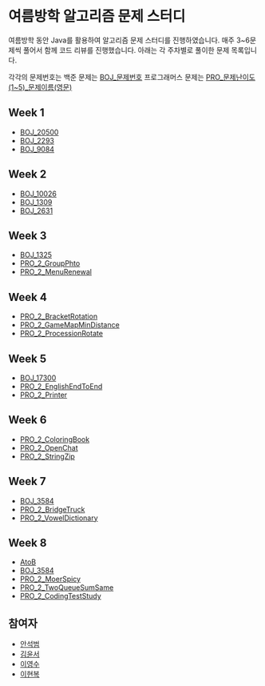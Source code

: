 # 여름방학 알고리즘 문제 스터디

여름방학 동안 Java를 활용하여 알고리즘 문제 스터디를 진행하였습니다. 매주 3~6문제씩 풀어서 함께 코드 리뷰를 진행했습니다. 아래는 각 주차별로 풀이한 문제 목록입니다.

각각의 문제번호는 백준 문제는 [BOJ_문제번호](https://acmicpc.net/problem/문제번호)
프로그래머스 문제는 [PRO_문제난이도(1~5)_문제이름(영문)](https://school.programmers.co.kr/learn/courses/30/lessons/문제번호)

## Week 1

- [BOJ_20500](https://acmicpc.net/problem/20500)
- [BOJ_2293](https://acmicpc.net/problem/2293)
- [BOJ_9084](https://acmicpc.net/problem/9084)

## Week 2

- [BOJ_10026](https://acmicpc.net/problem/10026)
- [BOJ_1309](https://acmicpc.net/problem/1309)
- [BOJ_2631](https://acmicpc.net/problem/2631)

## Week 3

- [BOJ_1325](https://acmicpc.net/problem/1325)
- [PRO_2_GroupPhto](https://school.programmers.co.kr/learn/courses/30/lessons/1835)
- [PRO_2_MenuRenewal](https://school.programmers.co.kr/learn/courses/30/lessons/72411)

## Week 4

- [PRO_2_BracketRotation](https://school.programmers.co.kr/learn/courses/30/lessons/76502)
- [PRO_2_GameMapMinDistance](https://school.programmers.co.kr/learn/courses/30/lessons/1844)
- [PRO_2_ProcessionRotate](https://school.programmers.co.kr/learn/courses/30/lessons/77485)

## Week 5

- [BOJ_17300](https://acmicpc.net/problem/17300)
- [PRO_2_EnglishEndToEnd](https://school.programmers.co.kr/learn/courses/30/lessons/12981)
- [PRO_2_Printer](https://school.programmers.co.kr/learn/courses/30/lessons/42587)

## Week 6

- [PRO_2_ColoringBook](https://school.programmers.co.kr/learn/courses/30/lessons/1829)
- [PRO_2_OpenChat](https://school.programmers.co.kr/learn/courses/30/lessons/42888)
- [PRO_2_StringZip]([PRO_2_StringZip.java](https://school.programmers.co.kr/learn/courses/30/lessons/60057))

## Week 7

- [BOJ_3584](https://acmicpc.net/problem/3584)
- [PRO_2_BridgeTruck](https://school.programmers.co.kr/learn/courses/30/lessons/42583)
- [PRO_2_VowelDictionary](https://school.programmers.co.kr/learn/courses/30/lessons/84512)

## Week 8

- [AtoB](AtoB.java)
- [BOJ_3584](https://acmicpc.net/problem/3584)
- [PRO_2_MoerSpicy]([PRO_2_MoerSpicy.java](https://school.programmers.co.kr/learn/courses/30/lessons/42626))
- [PRO_2_TwoQueueSumSame](https://school.programmers.co.kr/learn/courses/30/lessons/118667)
- [PRO_2_CodingTestStudy]([PRO_2_CodingTestStudy.java](https://school.programmers.co.kr/learn/courses/30/lessons/118668))

## 참여자

- [안석범](https://github.com/Ahnseokbeom)
- [김윤서](https://github.com/nn98)
- [이영수](https://github.com/styx2021)
- [이현복](https://github.com/LEEHYUNBOK)
